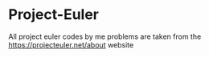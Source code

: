 # Project-Euler
All project euler codes by me
problems are taken from the https://projecteuler.net/about website
